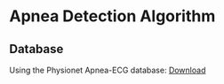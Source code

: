 # Apnea Detection Algorithm

## Database

Using the Physionet Apnea-ECG database: [Download](https://physionet.org/content/apnea-ecg/1.0.0/)